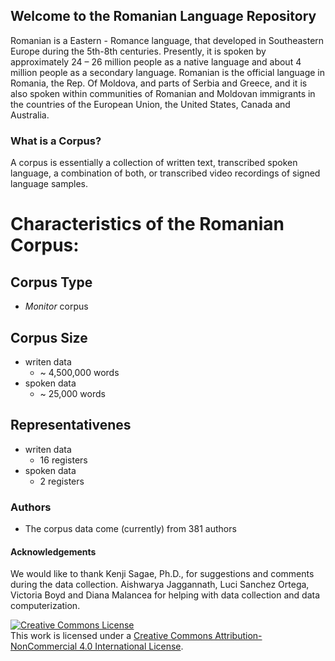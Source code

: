 ## **Welcome to the Romanian Language Repository**

Romanian is a Eastern - Romance language, that developed in Southeastern Europe during the 5th-8th centuries. Presently, it is spoken by approximately 24 – 26 million people as a native language and about 4 million people as a secondary language. Romanian is the official language in Romania, the Rep. Of Moldova, and parts of Serbia and Greece, and it is also spoken within communities of Romanian and Moldovan immigrants in the countries of the European Union, the United States, Canada and Australia. 

### 	What is a Corpus?
A corpus is essentially a collection of written text, transcribed spoken language, a combination of both, or transcribed video recordings of signed language samples. 



# Characteristics of the Romanian Corpus:
## Corpus Type 
- _Monitor_ corpus
## Corpus Size
- writen data
  - ~ 4,500,000 words 
- spoken data
  - ~ 25,000 words
## Representativenes
- writen data
  - 16 registers
- spoken data 
  - 2 registers
### Authors 
- The corpus data come (currently) from 381 authors 
 


#### Acknowledgements
We would like to thank Kenji Sagae, Ph.D., for suggestions and comments during the data collection. Aishwarya Jaggannath, Luci Sanchez Ortega, Victoria Boyd and Diana Malancea for helping with data collection and data computerization. 




<a rel="license" href="http://creativecommons.org/licenses/by-nc/4.0/"><img alt="Creative Commons License" style="border-width:0" src="https://i.creativecommons.org/l/by-nc/4.0/88x31.png" /></a><br />This work is licensed under a <a rel="license" href="http://creativecommons.org/licenses/by-nc/4.0/">Creative Commons Attribution-NonCommercial 4.0 International License</a>.
